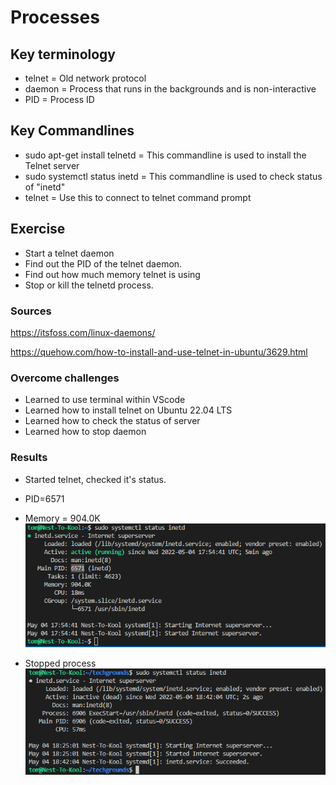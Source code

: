 # Processes

## Key terminology
- telnet = Old network protocol
- daemon = Process that runs in the backgrounds and is non-interactive
- PID = Process ID

## Key Commandlines
- sudo apt-get install telnetd = This commandline is used to install the Telnet server
- sudo systemctl status inetd = This commandline is used to check status of "inetd"
- telnet = Use this to connect to telnet command prompt

## Exercise
- Start a telnet daemon
- Find out the PID of the telnet daemon.
- Find out how much memory telnet is using
- Stop or kill the telnetd process.

### Sources
https://itsfoss.com/linux-daemons/

https://quehow.com/how-to-install-and-use-telnet-in-ubuntu/3629.html

### Overcome challenges
- Learned to use terminal within VScode
- Learned how to install telnet on Ubuntu 22.04 LTS
- Learned how to check the status of server
- Learned how to stop daemon

### Results
- Started telnet, checked it's status.
- PID=6571
- Memory = 904.0K
![SS of running telnet with info](../00_includes/SS_TelNet_Running%26PID.png "Telnet has started and the mainPID=6571")

- Stopped process
![SS of inactive telnet](../00_includes/SS_Kill_Daemon.png "Server is inactive after killall command")